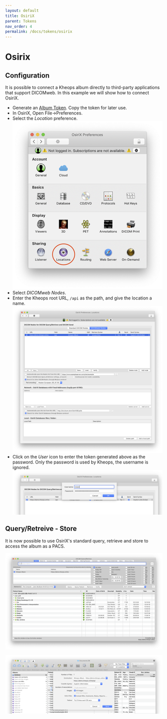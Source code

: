 ```yaml
---
layout: default
title: OsiriX
parent: Tokens
nav_order: 4
permalink: /docs/tokens/osirix
---
```


# Osirix

## Configuration

It is possible to connect a Kheops album directly to third-party applications that support DICOMweb. In this example we will show how to connect OsiriX.


* Generate an [Album Token](/docs/tokens/album_tokens). Copy the token for later use.
* In OsiriX, Open File->Preferences.
* Select the *Location* preference. ![OsiriX Preferences](/img/osirix_preferences.png)
* Select *DICOMweb Nodes*.
* Enter the Kheops root URL, `/api` as the path, and give the location a name. ![OsiriX Locations](/img/osirix_enter_location.png)
* Click on the *User* icon to enter the token generated above as the password. Only the password is used by Kheops, the username is ignored. ![OsiriX Password](/img/osirix_enter_password.png)


## Query/Retreive - Store

It is now possible to use OsiriX's standard query, retrieve and store to access the album as a PACS.

![OsiriX Retrieve](/img/osirix_retrieve.png)

![OsiriX Send](/img/osirix_send.png)
